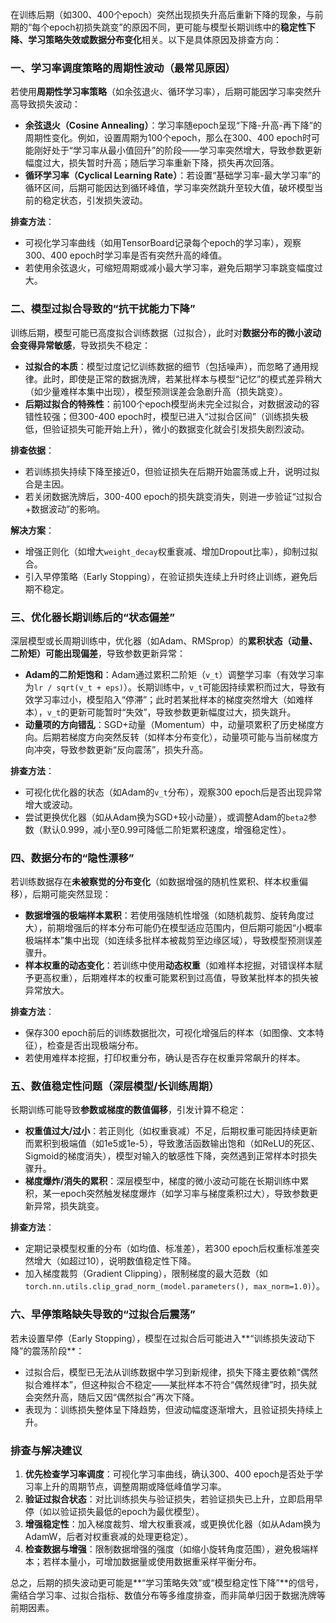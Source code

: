 在训练后期（如300、400个epoch）突然出现损失升高后重新下降的现象，与前期的“每个epoch初损失跳变”的原因不同，更可能与模型长期训练中的**稳定性下降、学习策略失效或数据分布变化**相关。以下是具体原因及排查方向：


### 一、学习率调度策略的周期性波动（最常见原因）
若使用**周期性学习率策略**（如余弦退火、循环学习率），后期可能因学习率突然升高导致损失波动：  
- **余弦退火（Cosine Annealing）**：学习率随epoch呈现“下降-升高-再下降”的周期性变化。例如，设置周期为100个epoch，那么在300、400 epoch时可能刚好处于“学习率从最小值回升”的阶段——学习率突然增大，导致参数更新幅度过大，损失暂时升高；随后学习率重新下降，损失再次回落。  
- **循环学习率（Cyclical Learning Rate）**：若设置“基础学习率-最大学习率”的循环区间，后期可能因达到循环峰值，学习率突然跳升至较大值，破坏模型当前的稳定状态，引发损失波动。  

**排查方法**：  
- 可视化学习率曲线（如用TensorBoard记录每个epoch的学习率），观察300、400 epoch时学习率是否有突然升高的峰值。  
- 若使用余弦退火，可缩短周期或减小最大学习率，避免后期学习率跳变幅度过大。  


### 二、模型过拟合导致的“抗干扰能力下降”
训练后期，模型可能已高度拟合训练数据（过拟合），此时对**数据分布的微小波动会变得异常敏感**，导致损失不稳定：  
- **过拟合的本质**：模型过度记忆训练数据的细节（包括噪声），而忽略了通用规律。此时，即使是正常的数据洗牌，若某批样本与模型“记忆”的模式差异稍大（如少量难样本集中出现），模型预测误差会急剧升高（损失跳变）。  
- **后期过拟合的特殊性**：前100个epoch模型尚未完全过拟合，对数据波动的容错性较强；但300-400 epoch时，模型已进入“过拟合区间”（训练损失极低，但验证损失可能开始上升），微小的数据变化就会引发损失剧烈波动。  

**排查依据**：  
- 若训练损失持续下降至接近0，但验证损失在后期开始震荡或上升，说明过拟合是主因。  
- 若关闭数据洗牌后，300-400 epoch的损失跳变消失，则进一步验证“过拟合+数据波动”的影响。  

**解决方案**：  
- 增强正则化（如增大`weight_decay`权重衰减、增加Dropout比率），抑制过拟合。  
- 引入早停策略（Early Stopping），在验证损失连续上升时终止训练，避免后期不稳定。  


### 三、优化器长期训练后的“状态偏差”
深层模型或长周期训练中，优化器（如Adam、RMSprop）的**累积状态（动量、二阶矩）可能出现偏差**，导致参数更新异常：  
- **Adam的二阶矩饱和**：Adam通过累积二阶矩（`v_t`）调整学习率（有效学习率为`lr / sqrt(v_t + eps)`）。长期训练中，`v_t`可能因持续累积而过大，导致有效学习率过小，模型陷入“停滞”；此时若某批样本的梯度突然增大（如难样本），`v_t`的更新可能暂时“失效”，导致参数更新幅度过大，损失跳升。  
- **动量项的方向错乱**：SGD+动量（Momentum）中，动量项累积了历史梯度方向。后期若梯度方向突然反转（如样本分布变化），动量项可能与当前梯度方向冲突，导致参数更新“反向震荡”，损失升高。  

**排查方法**：  
- 可视化优化器的状态（如Adam的`v_t`分布），观察300 epoch后是否出现异常增大或波动。  
- 尝试更换优化器（如从Adam换为SGD+较小动量），或调整Adam的`beta2`参数（默认0.999，减小至0.99可降低二阶矩累积速度，增强稳定性）。  


### 四、数据分布的“隐性漂移”
若训练数据存在**未被察觉的分布变化**（如数据增强的随机性累积、样本权重偏移），后期可能突然显现：  
- **数据增强的极端样本累积**：若使用强随机性增强（如随机裁剪、旋转角度过大），前期增强后的样本分布可能仍在模型适应范围内，但后期可能因“小概率极端样本”集中出现（如连续多批样本被裁剪至边缘区域），导致模型预测误差骤升。  
- **样本权重的动态变化**：若训练中使用**动态权重**（如难样本挖掘，对错误样本赋予更高权重），后期难样本的权重可能累积到过高值，导致某批样本的损失被异常放大。  

**排查方法**：  
- 保存300 epoch前后的训练数据批次，可视化增强后的样本（如图像、文本特征），检查是否出现极端分布。  
- 若使用难样本挖掘，打印权重分布，确认是否存在权重异常飙升的样本。  


### 五、数值稳定性问题（深层模型/长训练周期）
长期训练可能导致**参数或梯度的数值偏移**，引发计算不稳定：  
- **权重值过大/过小**：若正则化（如权重衰减）不足，后期权重可能因持续更新而累积到极端值（如1e5或1e-5），导致激活函数输出饱和（如ReLU的死区、Sigmoid的梯度消失），模型对输入的敏感性下降，突然遇到正常样本时损失骤升。  
- **梯度爆炸/消失的累积**：深层模型中，梯度的微小波动可能在长期训练中累积，某一epoch突然触发梯度爆炸（如学习率与梯度乘积过大），导致参数更新异常，损失跳变。  

**排查方法**：  
- 定期记录模型权重的分布（如均值、标准差），若300 epoch后权重标准差突然增大（如超过10），说明数值稳定性下降。  
- 加入梯度裁剪（Gradient Clipping），限制梯度的最大范数（如`torch.nn.utils.clip_grad_norm_(model.parameters(), max_norm=1.0)`）。  


### 六、早停策略缺失导致的“过拟合后震荡”
若未设置早停（Early Stopping），模型在过拟合后可能进入**“训练损失波动下降”的震荡阶段**：  
- 过拟合后，模型已无法从训练数据中学习到新规律，损失下降主要依赖“偶然拟合难样本”，但这种拟合不稳定——某批样本不符合“偶然规律”时，损失就会突然升高，随后又因“偶然拟合”再次下降。  
- 表现为：训练损失整体呈下降趋势，但波动幅度逐渐增大，且验证损失持续上升。  


### 排查与解决建议
1. **优先检查学习率调度**：可视化学习率曲线，确认300、400 epoch是否处于学习率上升的周期节点，调整周期或降低峰值学习率。  
2. **验证过拟合状态**：对比训练损失与验证损失，若验证损失已上升，立即启用早停（如以验证损失最低的epoch为最优模型）。  
3. **增强稳定性**：加入梯度裁剪、增大权重衰减，或更换优化器（如从Adam换为AdamW，后者对权重衰减的处理更稳定）。  
4. **检查数据与增强**：限制数据增强的强度（如缩小旋转角度范围），避免极端样本；若样本量小，可增加数据量或使用数据重采样平衡分布。  


总之，后期的损失波动更可能是**“学习策略失效”或“模型稳定性下降”**的信号，需结合学习率、过拟合指标、数值分布等多维度排查，而非简单归因于数据洗牌等前期因素。